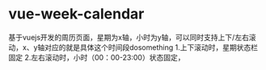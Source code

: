 # vue-week-calendar
基于vuejs开发的周历页面，星期为x轴，小时为y轴，可以同时支持上下/左右滚动，x、y轴对应的就是具体这个时间段dosomething
1.上下滚动时，星期状态栏固定
2.左右滚动时，小时（00：00-23:00）状态固定，
